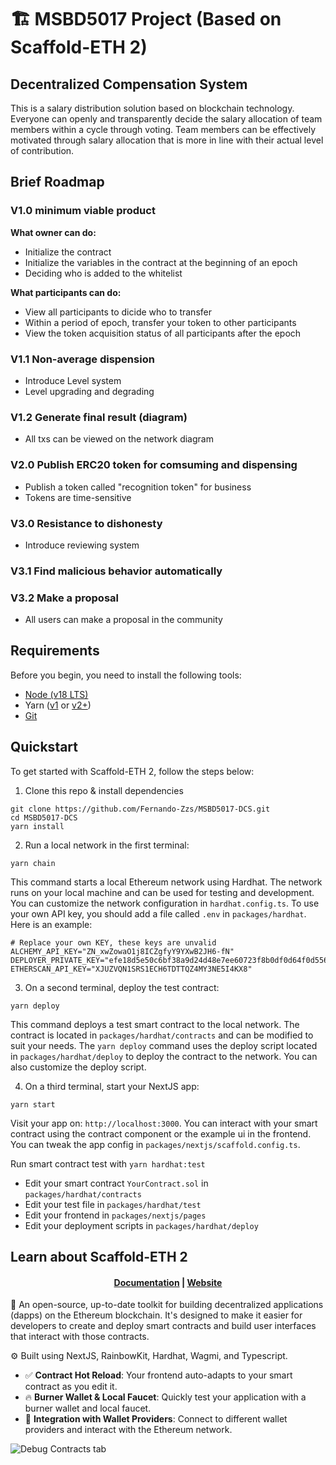 # 🏗 MSBD5017 Project (Based on Scaffold-ETH 2)

## Decentralized Compensation System

This is a salary distribution solution based on blockchain technology. Everyone can openly and transparently decide the salary allocation of team members within a cycle through voting. Team members can be effectively motivated through salary allocation that is more in line with their actual level of contribution.

## Brief Roadmap
### V1.0 minimum viable product

**What owner can do:**
* Initialize the contract
* Initialize the variables in the contract at the beginning of an epoch
* Deciding who is added to the whitelist

**What participants can do:**
* View all participants to dicide who to transfer
* Within a period of epoch, transfer your token to other participants
* View the token acquisition status of all participants after the epoch

### V1.1 Non-average dispension
* Introduce Level system
* Level upgrading and degrading

### V1.2 Generate final result (diagram)
* All txs can be viewed on the network diagram

### V2.0 Publish ERC20 token for comsuming and dispensing
* Publish a token called "recognition token" for business
* Tokens are time-sensitive

### V3.0 Resistance to dishonesty
* Introduce reviewing system

### V3.1 Find malicious behavior automatically

### V3.2 Make a proposal
* All users can make a proposal in the community

## Requirements

Before you begin, you need to install the following tools:

- [Node (v18 LTS)](https://nodejs.org/en/download/)
- Yarn ([v1](https://classic.yarnpkg.com/en/docs/install/) or [v2+](https://yarnpkg.com/getting-started/install))
- [Git](https://git-scm.com/downloads)

## Quickstart

To get started with Scaffold-ETH 2, follow the steps below:

1. Clone this repo & install dependencies

```
git clone https://github.com/Fernando-Zzs/MSBD5017-DCS.git
cd MSBD5017-DCS
yarn install
```

2. Run a local network in the first terminal:

```
yarn chain
```

This command starts a local Ethereum network using Hardhat. The network runs on your local machine and can be used for testing and development. You can customize the network configuration in `hardhat.config.ts`. To use your own API key, you should add a file called `.env` in `packages/hardhat`. Here is an example:

```
# Replace your own KEY, these keys are unvalid
ALCHEMY_API_KEY="ZN_xwZowaO1j8ICZgfyY9YXwB2JH6-fN"
DEPLOYER_PRIVATE_KEY="efe18d5e50c6bf38a9d24d48e7ee60723f8b0df0d64f0d5560988bd80ba96890"
ETHERSCAN_API_KEY="XJUZVQN1SRS1ECH6TDTTQZ4MY3NE5I4KX8"
```

3. On a second terminal, deploy the test contract:

```
yarn deploy
```

This command deploys a test smart contract to the local network. The contract is located in `packages/hardhat/contracts` and can be modified to suit your needs. The `yarn deploy` command uses the deploy script located in `packages/hardhat/deploy` to deploy the contract to the network. You can also customize the deploy script.

4. On a third terminal, start your NextJS app:

```
yarn start
```

Visit your app on: `http://localhost:3000`. You can interact with your smart contract using the contract component or the example ui in the frontend. You can tweak the app config in `packages/nextjs/scaffold.config.ts`.

Run smart contract test with `yarn hardhat:test`

- Edit your smart contract `YourContract.sol` in `packages/hardhat/contracts`
- Edit your test file in `packages/hardhat/test`
- Edit your frontend in `packages/nextjs/pages`
- Edit your deployment scripts in `packages/hardhat/deploy`

## Learn about Scaffold-ETH 2
<h4 align="center">
  <a href="https://docs.scaffoldeth.io">Documentation</a> |
  <a href="https://scaffoldeth.io">Website</a>
</h4>

🧪 An open-source, up-to-date toolkit for building decentralized applications (dapps) on the Ethereum blockchain. It's designed to make it easier for developers to create and deploy smart contracts and build user interfaces that interact with those contracts.

⚙️ Built using NextJS, RainbowKit, Hardhat, Wagmi, and Typescript.

- ✅ **Contract Hot Reload**: Your frontend auto-adapts to your smart contract as you edit it.
- 🔥 **Burner Wallet & Local Faucet**: Quickly test your application with a burner wallet and local faucet.
- 🔐 **Integration with Wallet Providers**: Connect to different wallet providers and interact with the Ethereum network.

![Debug Contracts tab](https://github.com/scaffold-eth/scaffold-eth-2/assets/55535804/1171422a-0ce4-4203-bcd4-d2d1941d198b)